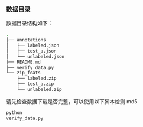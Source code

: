 ### 数据目录
数据目录结构如下：
```bash
.
├── annotations
│   ├── labeled.json
│   ├── test_a.json
│   └── unlabeled.json
├── README.md
├── verify_data.py
└── zip_feats
    ├── labeled.zip
    ├── test_a.zip
    └── unlabeled.zip
```

请先检查数据下载是否完整，可以使用以下脚本检测 md5

```python
python
verify_data.py
```
